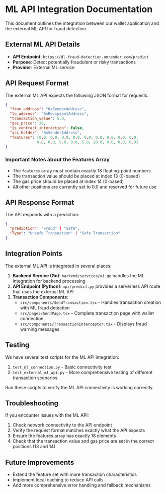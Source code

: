 # ML API Integration Documentation

This document outlines the integration between our wallet application and the external ML API for fraud detection.

## External ML API Details

- **API Endpoint**: `https://dl-fraud-detection.onrender.com/predict`
- **Purpose**: Detect potentially fraudulent or risky transactions
- **Provider**: External ML service

## API Request Format

The external ML API expects the following JSON format for requests:

```json
{
  "from_address": "0xSenderAddress",
  "to_address": "0xRecipientAddress", 
  "transaction_value": 5.0,
  "gas_price": 20,
  "is_contract_interaction": false,
  "acc_holder": "0xSenderAddress",
  "features": [0.0, 0.0, 0.0, 0.0, 0.0, 0.0, 0.0, 0.0, 0.0, 
              0.0, 0.0, 0.0, 0.0, 5.0, 20.0, 0.0, 0.0, 0.0]
}
```

### Important Notes about the Features Array

- The `features` array must contain exactly 18 floating-point numbers
- The transaction value should be placed at index 13 (0-based)
- The gas price should be placed at index 14 (0-based)
- All other positions are currently set to 0.0 and reserved for future use

## API Response Format

The API responds with a prediction:

```json
{
  "prediction": "Fraud" | "Safe",
  "Type": "Unsafe Transaction" | "Safe Transaction"
}
```

## Integration Points

The external ML API is integrated in several places:

1. **Backend Service (Go)**: `backend/services/ai.go` handles the ML integration for backend processing
2. **API Endpoint (Python)**: `api/predict.py` provides a serverless API route that uses the external ML API
3. **Transaction Components**: 
   - `src/components/SendTransaction.tsx` - Handles transaction creation with ML fraud detection
   - `src/pages/SendPage.tsx` - Complete transaction page with wallet connection
   - `src/components/TransactionInterceptor.tsx` - Displays fraud warning messages

## Testing

We have several test scripts for the ML API integration:

1. `test_ml_connection.py` - Basic connectivity test
2. `test_external_ml_api.py` - More comprehensive testing of different transaction scenarios

Run these scripts to verify the ML API connectivity is working correctly.

## Troubleshooting

If you encounter issues with the ML API:

1. Check network connectivity to the API endpoint
2. Verify the request format matches exactly what the API expects
3. Ensure the features array has exactly 18 elements
4. Check that the transaction value and gas price are set in the correct positions (13 and 14)

## Future Improvements

- Extend the feature set with more transaction characteristics
- Implement local caching to reduce API calls
- Add more comprehensive error handling and fallback mechanisms
